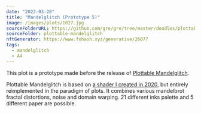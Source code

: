 ```yaml
---
date: "2023-03-20"
title: "Mandelglitch (Prototype 5)"
image: /images/plots/1027.jpg
sourceFolderURL: https://github.com/gre/gre/tree/master/doodles/plottable-mandelglitch
sourceFolder: plottable-mandelglitch
nftGenerator: https://www.fxhash.xyz/generative/26077
tags:
  - mandelglitch
  - A4
---
```


This plot is a prototype made before the release of [Plottable Mandelglitch](https://www.fxhash.xyz/generative/26077).

Plottable Mandelglitch is based on [a shader I created in 2020](https://greweb.me/shaderday/26), but entirely reimplemented in the paradigm of plots. It combines various mandelbrot fractal distortions, noise and domain warping. 21 different inks palette and 5 different paper are possible.
